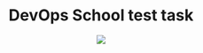 <h1 align="center">DevOps School test task</h1>
<p align = "center">
<img src = "https://media.giphy.com/media/ijgei9cL5vqK5uVhll/giphy.gif">
</p>
